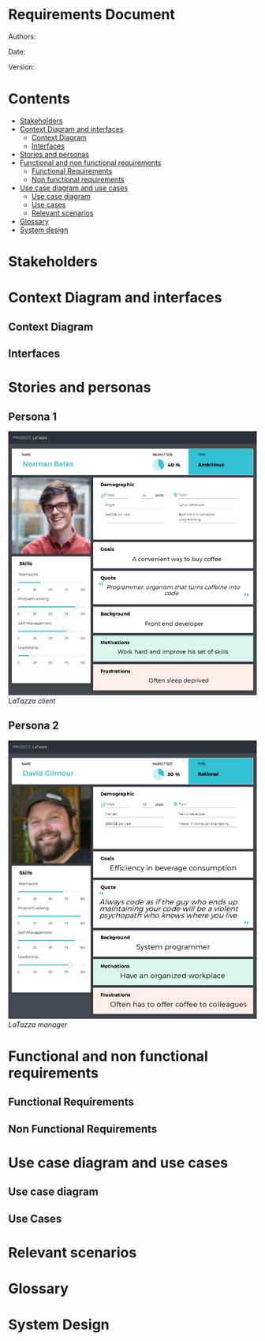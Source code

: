 # Requirements Document

Authors: 

Date:

Version:

# Contents

- [Stakeholders](#stakeholders)
- [Context Diagram and interfaces](#context-diagram-and-interfaces)
  + [Context Diagram](#context-diagram)
  + [Interfaces](#interfaces) 
- [Stories and personas](#stories-and-personas)
- [Functional and non functional requirements](#functional-and-non-functional-requirements)
  + [Functional Requirements](#functional-requirements)
  + [Non functional requirements](#non-functional-requirements)
- [Use case diagram and use cases](#use-case-diagram-and-use-cases)
  + [Use case diagram](#use-case-diagram)
  + [Use cases](#use-cases)
  + [Relevant scenarios](#relevant-scenarios)
- [Glossary](#glossary)
- [System design](#system-design)


# Stakeholders

# Context Diagram and interfaces

## Context Diagram

## Interfaces

# Stories and personas

## Persona 1
![LaTazza](persona1.png "")
*LaTazza client*
## Persona 2
![LaTazza](persona2.png "")
*LaTazza manager*

# Functional and non functional requirements

## Functional Requirements

## Non Functional Requirements

# Use case diagram and use cases

## Use case diagram

## Use Cases

# Relevant scenarios

# Glossary

# System Design
